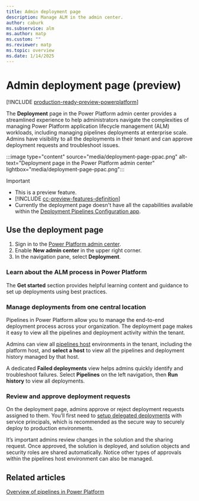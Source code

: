```yaml
---
title: Admin deployment page
description: Manage ALM in the admin center.
author: caburk
ms.subservice: alm
ms.author: matp
ms.custom: ""
ms.reviewer: matp
ms.topic: overview
ms.date: 1/14/2025
---
```

# Admin deployment page (preview)

[!INCLUDE [production-ready-preview-powerplatform](~/../shared-content/shared/preview-includes/production-ready-preview-powerplatform.md)]

The **Deployment** page in the Power Platform admin center provides a streamlined experience to help administrators navigate the complexities of managing Power Platform application lifecycle management (ALM) workloads, including managing pipelines deployments at enterprise scale. Admins have visibility to all the deployments in their tenant and can approve deployment requests and troubleshoot issues.

:::image type="content" source="media/deployment-page-ppac.png" alt-text="Deployment page in the Power Platform admin center" lightbox="media/deployment-page-ppac.png":::

> [!IMPORTANT]
>
> - This is a preview feature.
> - [!INCLUDE [cc-preview-features-definition](../includes/cc-preview-features-definition.md)]
> - Currently the deployment page doesn't have all the capabilities available within the [Deployment Pipelines Configuration app](custom-host-pipelines.md).

## Use the deployment page

1. Sign in to the [Power Platform admin center](https://admin.powerplatform.microsoft.com/).
1. Enable **New admin center** in the upper right corner.
1. In the navigation pane, select **Deployment**.

### Learn about the ALM process in Power Platform

The **Get started** section provides helpful learning content and guidance to set up deployments using best practices.

### Manage deployments from one central location

Pipelines in Power Platform allow you to manage the end-to-end deployment process across your organization. The deployment page makes it easy to view all the pipelines and deployment activity within the tenant.

Admins can view all [pipelines host](custom-host-pipelines.md) environments in the tenant, including the platform host, and **select a host** to view all the pipelines and deployment history managed by that host.

A dedicated **Failed deployments** view helps admins quickly identify and troubleshoot failures. Select **Pipelines** on the left navigation, then **Run history** to view all deployments.

### Review and approve deployment requests

On the deployment page, admins approve or reject deployment requests assigned to them. You’ll first need to [setup delegated deployments](delegated-deployments-setup.md) with service principals, which is recommended as the secure way to securely deploy to production environments.

It’s important admins review changes in the solution and the sharing request. Once approved, the solution is deployed, and solution objects and security roles are shared automatically. Notice other types of approvals within the pipelines host environment can also be managed.

## Related articles

[Overview of pipelines in Power Platform](pipelines.md)
